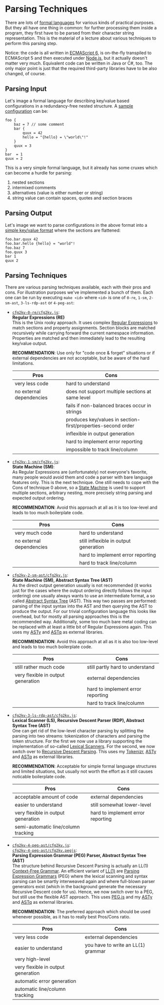 
Parsing Techniques
==================

There are lots of [formal languages](LANGUAGES.md) for various kinds of
practical purposes. But they all have one thing in common: for further
processing them inside a program, they first have to be parsed from
their character string representation. This is the material of a lecture
about various techniques to perform this parsing step.

Notice: the code is all written in [ECMAScript
6](http://en.wikipedia.org/wiki/ECMAScript), is on-the-fly transpiled
to ECMAScript 5 and then executed under [Node.js](http://nodejs.org/),
but it actually doesn't matter very much. Equivalent code can be written
in Java or C#, too. The only major point is just that the required
third-party libraries have to be also changed, of course.

Parsing Input
-------------

Let's image a formal language for describing key/value based
configurations in a redundancy-free nested structure.
A [sample configuration](sample.cfg) can be:

```
foo {
    baz = 7 // some comment
    bar {
        quux = 42
        hello = "{hello} = \"world\"!"
    }
    quux = 3
}
bar  = 1
quux = 2
```

This is a very simple formal language, but it already has
some cruxes which can become a hurdle for parsing:

1. nested sections
2. intermixed comments
3. alternatives (value is either number or string)
4. string value can contain spaces, quotes and section braces

Parsing Output
--------------

Let's image we want to parse configurations in the above format into a
[simple key/value format](sample.kv) where the sections are flattened:

```
foo.bar.quux 42
foo.bar.hello {hello} = "world"!
foo.baz 7
foo.quux 3
bar 1
quux 2
```

Parsing Techniques
------------------

There are various parsing techniques available, each with their pros and
cons. For illustration purposes we've implemented a bunch of them. Each
one can be run by executing `make <id>` where `<id>` is one of `0-re`,
`1-sm`, `2-sm-ast`, `3-ls-rdp-ast` or `4-peg-ast`:

- [`cfg2kv-0-re/cfg2kv.js`](cfg2kv-0-re/cfg2kv.js):<br/>
  **Regular Expressions (RE)**<br/>
  This is the Unix rooky approach. It uses complex [Regular Expressions](http://en.wikipedia.org/wiki/Regular_expression)
  to match sections and property assignments. Section blocks are matched
  recursively while carrying forward the current namespace information. Properties
  are matched and then immediately lead to the resulting key/value
  output.

  **RECOMMENDATION**: Use only for "code once &amp; forget" situations or
  if external dependencies are not acceptable, but be aware of the hard
  limitations.

    Pros                       | Cons
    ---------------------------|-----------------------------------
    very less code             | hard to understand
    no external dependencies   | does not support multiple sections at same level
                               | fails if non-balanced braces occur in strings
                               | produces key/values in section-first/properties-second order
                               | inflexible in output generation
                               | hard to implement error reporting
                               | impossible to track line/column

- [`cfg2kv-1-sm/cfg2kv.js`](cfg2kv-1-sm/cfg2kv.js):<br/>
  **State Machine (SM)**:<br/>
  As Regular Expressions are (unfortunately) not everyone's favorite,
  many people would avoid them and code a parser with bare language
  features only. This is the next technique. One still needs to cope
  with the Cons of technique 0 above, so a [State Machine](http://en.wikipedia.org/wiki/Finite-state_machine) is used to
  support multiple sections, arbitrary nesting, more precisely string
  parsing and expected output ordering.

  **RECOMMENDATION**: Avoid this approach at all as it is too low-level
  and leads to too much boilerplate code.

    Pros                       | Cons
    ---------------------------|-----------------------------------
    very much code             | hard to understand
    no external dependencies   | still inflexible in output generation
                               | hard to implement error reporting
                               | hard to track line/column

- [`cfg2kv-2-sm-ast/cfg2kv.js`](cfg2kv-2-sm-ast/cfg2kv.js):<br/>
  **State Machine (SM), Abstract Syntax Tree (AST)**<br/>
  As the direct output generation usually is not recommended (it works
  just for the cases where the output ordering directly follows the
  input ordering) one usually always wants to use an intermediate
  format, a so called [Abstract Syntax Tree](http://en.wikipedia.org/wiki/Abstract_syntax_tree) (AST). This way two passes
  are performed: parsing of the input syntax into the AST and then
  querying the AST to produce the output. For our trivial configuration
  language this looks like overhead, but for mostly all parsing
  approaches this is the recommended way. Additionally, some too much
  bare metal coding can be replaced with at least a little bit of
  Regular Expressions again. This uses my [ASTy](https://github.com/rse/asty)
  and [ASTq](https://github.com/rse/astq) as external libraries.

  **RECOMMENDATION**: Avoid this approach at all as it is also too low-level
  and leads to too much boilerplate code.

    Pros                               | Cons
    -----------------------------------|-----------------------------------
    still rather much code             | still partly hard to understand
    very flexible in output generation | external dependencies
                                       | hard to implement error reporting
                                       | hard to track line/column

- [`cfg2kv-3-ls-rdp-ast/cfg2kv.js`](cfg2kv-3-ls-rdp-ast/cfg2kv.js):<br/>
  **Lexical Scanner (LS), Recursive Descent Parser (RDP), Abstract Syntax Tree (AST)**<br/>
  One can get rid of the low-level character parsing by splitting the
  parsing into two streams: tokenization of characters and parsing the
  token structure. For the first we now use a library supporting the
  implementation of so-called [Lexical Scanners](http://en.wikipedia.org/wiki/Lexical_analysis). For the second, we now
  switch over to [Recursive Descent Parsing](http://en.wikipedia.org/wiki/Recursive_descent_parser).
  This uses my [Tokenizr](https://github.com/rse/tokenizr), [ASTy](https://github.com/rse/asty)
  and [ASTq](https://github.com/rse/astq) as external libraries.

  **RECOMMENDATION**: Acceptable for simple formal language structures and
  limited situations, but usually not worth the effort as it still
  causes noticable boilerplate code.

    Pros                               | Cons
    -----------------------------------|-----------------------------------
    acceptable amount of code          | external dependencies
    easier to understand               | still somewhat lower-level
    very flexible in output generation | hard to implement error reporting
    semi-automatic line/column tracking| 

- [`cfg2kv-4-peg-ast/cfg2kv.js`](cfg2kv-4-peg-ast/cfg2kv.js):<br/>
  [`cfg2kv-4-peg-ast/cfg2kv.pegjs`](cfg2kv-4-peg-ast/cfg2kv.pegjs):<br/>
  **Parsing Expression Grammar (PEG) Parser, Abstract Syntax Tree (AST)**<br/>
  The structure behind Recursive Descent Parsing is actually an LL(1)
  [Context-Free Grammar](http://en.wikipedia.org/wiki/Context-free_grammar). An efficient variant of [LL(1)](http://en.wikipedia.org/wiki/LL_grammar) are
  [Parsing Expression Grammars](http://en.wikipedia.org/wiki/Parsing_expression_grammar)
  (PEG) where the lexical scanning and syntax parsing can be smartly
  interweaved again and where full-blown parser generators exist (which
  in the background generate the necessary Recursive Descent code for
  us). Hence, we now switch over to a PEG, but still use the flexible AST
  approach. This uses [PEG.js](http://pegjs.org) and my [ASTy](https://github.com/rse/asty)
  and [ASTq](https://github.com/rse/astq) as external libraries.

  **RECOMMENDATION**: The preferred approach which should be used whenever possible,
  as it has to really best Pros/Cons ratio.

    Pros                               | Cons
    -----------------------------------|-----------------------------------
    very less code                     | external dependencies
    easier to understand               | you have to write an LL(1) grammar
    very high-level                    | 
    very flexible in output generation | 
    automatic error generation         | 
    automatic line/column tracking     | 


